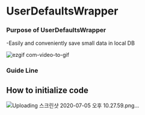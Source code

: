 # UserDefaultsWrapper

### Purpose of UserDefaultsWrapper
  -Easily and conveniently save small data in local DB
  
![ezgif com-video-to-gif](https://user-images.githubusercontent.com/52398126/86533904-736a9180-bf0f-11ea-8575-9139353b4ad7.gif)

### Guide Line

## How to initialize code

![Uploading 스크린샷 2020-07-05 오후 10.27.59.png…]()

